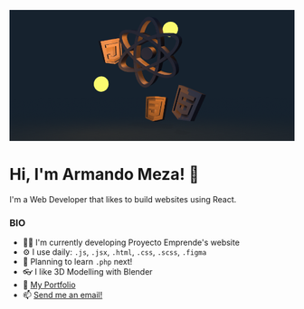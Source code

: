 ![banner](./banner.png)

# Hi, I'm Armando Meza! 👋

I'm a Web Developer that likes to build websites using React.

### BIO
 - 👷‍♂️ I'm currently developing Proyecto Emprende's website
 - ⚙️ I use daily: `.js`, `.jsx`, `.html`, `.css`, `.scss`, `.figma`
 - 🧠 Planning to learn `.php` next!
 - 👓 I like 3D Modelling with Blender
 - 📕 [My Portfolio](https://www.amezal.com)
 - 📫 [Send me an email!](mailto:armandomzlp@gmail.com)